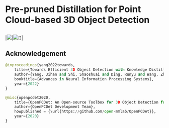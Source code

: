 # Pre-pruned Distillation for Point Cloud-based 3D Object Detection
## 
|![](https://github.com/lifuyang-1919/PPD3D/blob/main/docs/ppd3d.jpg)|![](https://github.com/lifuyang-1919/PPD3D/blob/main/docs/graph.jpg)[]|




## Acknowledgement
```python
@inproceedings{yang2022towards,
    title={Towards Efficient 3D Object Detection with Knowledge Distillation},
    author={Yang, Jihan and Shi, Shaoshuai and Ding, Runyu and Wang, Zhe and Qi, Xiaojuan},
    booktitle={Advances in Neural Information Processing Systems},
    year={2022}
}
```
```python
@misc{openpcdet2020,
    title={OpenPCDet: An Open-source Toolbox for 3D Object Detection from Point Clouds},
    author={OpenPCDet Development Team},
    howpublished = {\url{https://github.com/open-mmlab/OpenPCDet}},
    year={2020}
}
```
